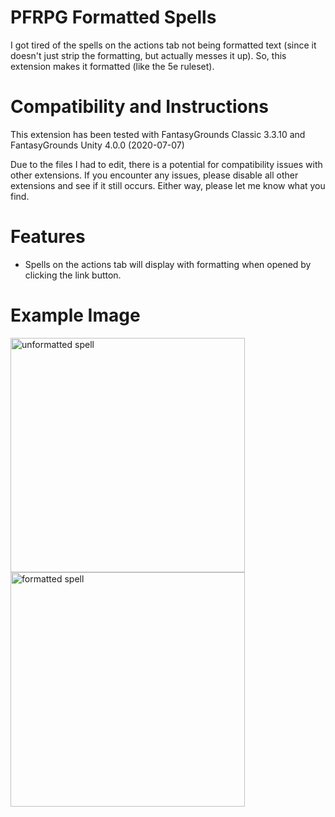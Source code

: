 # PFRPG Formatted Spells
I got tired of the spells on the actions tab not being formatted text (since it doesn't just strip the formatting, but actually messes it up). So, this extension makes it formatted (like the 5e ruleset).

# Compatibility and Instructions
This extension has been tested with FantasyGrounds Classic 3.3.10 and FantasyGrounds Unity 4.0.0 (2020-07-07)

Due to the files I had to edit, there is a potential for compatibility issues with other extensions. If you encounter any issues, please disable all other extensions and see if it still occurs. Either way, please let me know what you find.

# Features
* Spells on the actions tab will display with formatting when opened by clicking the link button.

# Example Image
<img src="https://i.imgur.com/7Qkp72F.png" alt="unformatted spell" width="375"/>
<img src="https://i.imgur.com/s4sPm1i.png =250x" alt="formatted spell" width="375"/>

